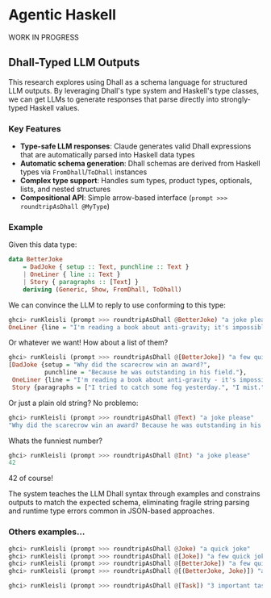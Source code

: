 # Agentic Haskell

WORK IN PROGRESS

## Dhall-Typed LLM Outputs

This research explores using Dhall as a schema language for structured LLM outputs. By leveraging Dhall's type system and Haskell's type classes, we can get LLMs to generate responses that parse directly into strongly-typed Haskell values.

### Key Features

- **Type-safe LLM responses**: Claude generates valid Dhall expressions that are automatically parsed into Haskell data types
- **Automatic schema generation**: Dhall schemas are derived from Haskell types via `FromDhall`/`ToDhall` instances
- **Complex type support**: Handles sum types, product types, optionals, lists, and nested structures
- **Compositional API**: Simple arrow-based interface (`prompt >>> roundtripAsDhall @MyType`)

### Example

Given this data type:

```haskell
data BetterJoke
    = DadJoke { setup :: Text, punchline :: Text }
    | OneLiner { line :: Text }
    | Story { paragraphs :: [Text] }
    deriving (Generic, Show, FromDhall, ToDhall)
```

We can convince the LLM to reply to use conforming to this type:

```haskell
ghci> runKleisli (prompt >>> roundtripAsDhall @BetterJoke) "a joke please"
OneLiner {line = "I'm reading a book about anti-gravity; it's impossible to put down."}
```

Or whatever we want! How about a list of them?

```haskell
ghci> runKleisli (prompt >>> roundtripAsDhall @[BetterJoke]) "a few quick jokes"
[DadJoke {setup = "Why did the scarecrow win an award?", 
          punchline = "Because he was outstanding in his field."},
 OneLiner {line = "I'm reading a book about anti-gravity - it's impossible to put down."},
 Story {paragraphs = ["I tried to catch some fog yesterday.", "I mist."]}]
```

Or just a plain old string? No problemo:

```haskell
ghci> runKleisli (prompt >>> roundtripAsDhall @Text) "a joke please"
"Why did the scarecrow win an award? Because he was outstanding in his field."
```

Whats the funniest number?

```haskell
ghci> runKleisli (prompt >>> roundtripAsDhall @Int) "a joke please"
42
```

42 of course!

The system teaches the LLM Dhall syntax through examples and constrains outputs to match the expected schema, eliminating fragile string parsing and runtime type errors common in JSON-based approaches.

### Others examples...

```haskell
ghci> runKleisli (prompt >>> roundtripAsDhall @Joke) "a quick joke"
ghci> runKleisli (prompt >>> roundtripAsDhall @[Joke]) "a few quick jokes"
ghci> runKleisli (prompt >>> roundtripAsDhall @[BetterJoke]) "a few quick jokes"
ghci> runKleisli (prompt >>> roundtripAsDhall @[(BetterJoke, Joke)]) "a few quick jokes"

ghci> runKleisli (prompt >>> roundtripAsDhall @[Task]) "3 important tasks when planning a vacation"
```